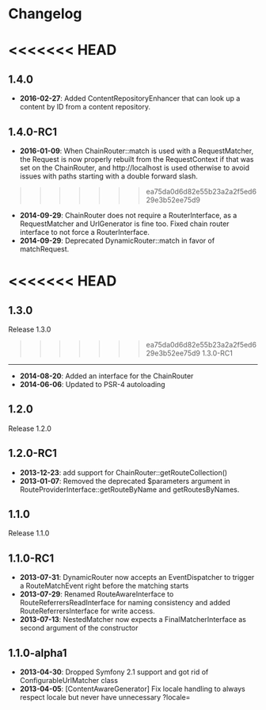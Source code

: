 Changelog
=========

<<<<<<< HEAD
=======
1.4.0
-----

* **2016-02-27**: Added ContentRepositoryEnhancer that can look up a content by
  ID from a content repository.

1.4.0-RC1
---------

* **2016-01-09**: When ChainRouter::match is used with a RequestMatcher, the
  Request is now properly rebuilt from the RequestContext if that was set on
  the ChainRouter, and http://localhost is used otherwise to avoid issues with
  paths starting with a double forward slash.
>>>>>>> ea75da0d6d82e55b23a2a2f5ed629e3b52ee75d9
* **2014-09-29**: ChainRouter does not require a RouterInterface, as a
  RequestMatcher and UrlGenerator is fine too. Fixed chain router interface to
  not force a RouterInterface.
* **2014-09-29**: Deprecated DynamicRouter::match in favor of matchRequest.

<<<<<<< HEAD
=======
1.3.0
-----

Release 1.3.0

>>>>>>> ea75da0d6d82e55b23a2a2f5ed629e3b52ee75d9
1.3.0-RC1
---------

* **2014-08-20**: Added an interface for the ChainRouter
* **2014-06-06**: Updated to PSR-4 autoloading

1.2.0
-----

Release 1.2.0

1.2.0-RC1
---------

* **2013-12-23**: add support for ChainRouter::getRouteCollection()
* **2013-01-07**: Removed the deprecated $parameters argument in
  RouteProviderInterface::getRouteByName and getRoutesByNames.

1.1.0
-----

Release 1.1.0

1.1.0-RC1
---------

* **2013-07-31**: DynamicRouter now accepts an EventDispatcher to trigger a
  RouteMatchEvent right before the matching starts
* **2013-07-29**: Renamed RouteAwareInterface to RouteReferrersReadInterface
  for naming consistency and added RouteReferrersInterface for write access.
* **2013-07-13**: NestedMatcher now expects a FinalMatcherInterface as second
  argument of the constructor

1.1.0-alpha1
------------

* **2013-04-30**: Dropped Symfony 2.1 support and got rid of
  ConfigurableUrlMatcher class
* **2013-04-05**: [ContentAwareGenerator] Fix locale handling to always respect
  locale but never have unnecessary ?locale=
